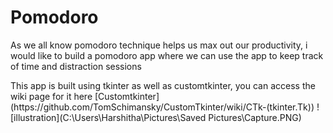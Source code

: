 # Pomodoro
<p>As we all know pomodoro technique helps us max out our productivity, i would like to build a pomodoro app where we can use the app to keep track of time and distraction sessions</p>
<p>This app is built using tkinter as well as customtkinter, you can access the wiki page for it here [Customtkinter](https://github.com/TomSchimansky/CustomTkinter/wiki/CTk-(tkinter.Tk))
![illustration](C:\Users\Harshitha\Pictures\Saved Pictures\Capture.PNG)
